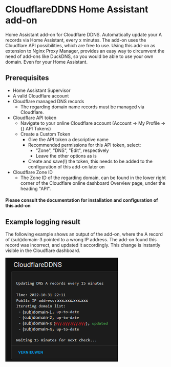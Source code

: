 # CloudflareDDNS Home Assistant add-on
Home Assistant add-on for Cloudflare DDNS.
Automatically update your A records via Home Assistant, every x minutes.
The add-on uses the Cloudflare API possibilities, which are free to use.
Using this add-on as extension to Nginx Proxy Manager, provides an easy way to circumvent the need of add-ons like DuckDNS, so you would be able to use your own domain. Even for your Home Assistant.

## Prerequisites
- Home Assistant Supervisor
- A valid Cloudflare account
- Cloudflare managed DNS records
  - The regarding domain name records must be managed via Cloudflare.
- Cloudflare API token
  - Navigate to your online Cloudflare account (Account → My Profile → {} API Tokens)
  - Create a Custom Token
    - Give the API token a descriptive name
    - Recommended permissions for this API token, select:
      - "Zone", "DNS", "Edit", respectively
      - Leave the other options as is
    - Create and save(!) the token, this needs to be added to the configuration of this add-on later on
- Cloudflare Zone ID
  - The Zone ID of the regarding domain, can be found in the lower right corner of the Cloudflare online dashboard Overview page, under the heading "API".

#### Please consult the documentation for installation and configuration of this add-on

## Example logging result

The following example shows an output of the add-on, where the A record of (sub)domain-3 pointed to a wrong IP address. The add-on found this record was incorrect, and updated it accordingly. This change is instantly visible in the Cloudflare dashboard.

![CloudflareDDNS example logging][screenshot]

[screenshot]: https://raw.githubusercontent.com/MennovH/CloudflareDDNS/main/images/screenshot.png
